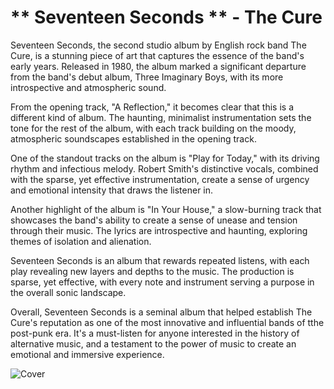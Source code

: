 # ** Seventeen Seconds ** - The Cure

Seventeen Seconds, the second studio album by English rock band The Cure, is a stunning piece of art that captures the essence of the band's early years. Released in 1980, the album marked a significant departure from the band's debut album, Three Imaginary Boys, with its more introspective and atmospheric sound.

From the opening track, "A Reflection," it becomes clear that this is a different kind of album. The haunting, minimalist instrumentation sets the tone for the rest of the album, with each track building on the moody, atmospheric soundscapes established in the opening track.

One of the standout tracks on the album is "Play for Today," with its driving rhythm and infectious melody. Robert Smith's distinctive vocals, combined with the sparse, yet effective instrumentation, create a sense of urgency and emotional intensity that draws the listener in.

Another highlight of the album is "In Your House," a slow-burning track that showcases the band's ability to create a sense of unease and tension through their music. The lyrics are introspective and haunting, exploring themes of isolation and alienation.

Seventeen Seconds is an album that rewards repeated listens, with each play revealing new layers and depths to the music. The production is sparse, yet effective, with every note and instrument serving a purpose in the overall sonic landscape.

Overall, Seventeen Seconds is a seminal album that helped establish The Cure's reputation as one of the most innovative and influential bands of tthe post-punk era. It's a must-listen for anyone interested in the history of alternative music, and a testament to the power of music to create an emotional and immersive experience.

![Cover](seventeen.png)